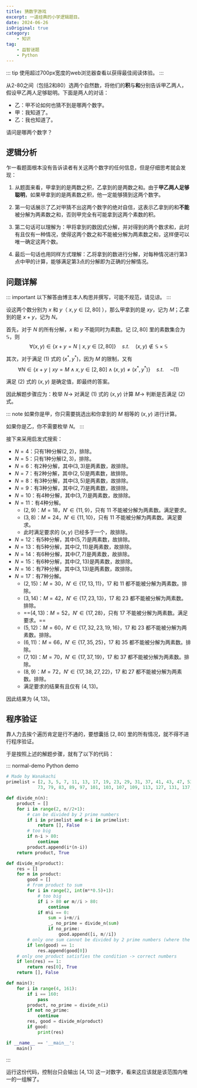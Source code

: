```yaml
---
title: 猜数字游戏
excerpt: 一道经典的小学逻辑题目。
date: 2024-06-26
isOriginal: true
category: 
    - 知识
tag: 
    - 益智谜题
    - Python
---
```



::: tip 使用超过700px宽度的web浏览器查看以获得最佳阅读体验。
:::

从2-80之间（包括2和80）选两个自然数，将他们的**积**与**和**分别告诉甲乙两人，假设甲乙两人足够聪明。下面是两人的对话：
- 乙：甲不论如何也猜不到是哪两个数字。
- 甲：我知道了。
- 乙：我也知道了。

请问是哪两个数字？

## 逻辑分析

乍一看题面根本没有告诉读者有关这两个数字的任何信息，但是仔细思考就会发现：

1. 从题面来看，甲拿到的是两数之积，乙拿到的是两数之和。由于**甲乙两人足够聪明**，如果甲拿到的是两素数之积，他一定能够猜到这两个数字。

2. 第一句话展示了乙对甲猜不出这两个数字的绝对自信，这表示乙拿到的和**不能**被分解为两素数之和，否则甲完全有可能拿到这两个素数的积。

3. 第二句话可以理解为：甲将拿到的数因式分解，并对得到的两个数求和，此时有且仅有一种情况，使得这两个数之和不能被分解为两素数之和，这样便可以唯一确定这两个数。

4. 最后一句话也用同样方式理解：乙将拿到的数进行分解，对每种情况进行第3点中甲的计算，能够满足第3点的分解即为正确的分解情况。

## 问题详解

::: important 以下解答由博主本人构思并撰写，可能不规范，请见谅。
::: 

设这两个数分别为 $x$ 和 $y$（ $x, y \in [2, 80]$ ），那么甲拿到的是 $xy$，记为 $M$；乙拿到的是 $x+y$，记为 $N$。

首先，对于 $N$ 的所有分解，$x$ 和 $y$ 不能同时为素数。记 $[2, 80]$ 里的素数集合为 $\mathbb{S}$，则
$$ \tag{1}
\forall (x, y) \in \{x+y=N \mid x, y \in [2, 80]\} \quad s.t. \quad (x, y) \notin \mathbb{S} \times \mathbb{S}
$$

其次，对于满足 $(1)$ 式的 $(x^*, y^*)$，因为 $M$ 的限制，又有
$$ \tag{2}
\forall N \in \{x+y \mid xy=M \land x, y \in [2, 80] \land (x, y) \neq (x^*, y^*)\} \quad s.t. \quad \neg (1)
$$

满足 $(2)$ 式的 $(x, y)$ 是确定值，即最终的答案。

因此解题步骤应为：枚举 $N \to$ 对满足 $(1)$ 式的 $(x, y)$ 计算 $M \to$ 判断是否满足 $(2)$ 式。

::: note
如果你是甲，你只需要挑选出和你拿到的 $M$ 相等的 $(x, y)$ 进行计算。

如果你是乙，你不需要枚举 $N$。
:::

接下来采用启发式搜索：
- $N=4$：只有1种分解$(2, 2)$，排除。
- $N=5$：只有1种分解$(2, 3)$，排除。
- $N=6$：有2种分解，其中$(3, 3)$是两素数，故排除。
- $N=7$：有2种分解，其中$(2, 5)$是两素数，故排除。
- $N=8$：有3种分解，其中$(3, 5)$是两素数，故排除。
- $N=9$：有3种分解，其中$(2, 7)$是两素数，故排除。
- $N=10$：有4种分解，其中$(3, 7)$是两素数，故排除。
- $N=11$：有4种分解。
    - $(2, 9)$：$M=18$，$N' \in \{11, 9\}$，只有 $11$ 不能被分解为两素数。满足要求。
    - $(3, 8)$：$M=24$，$N' \in \{11, 10\}$，只有 $11$ 不能被分解为两素数。满足要求。
    - 此时满足要求的 $(x, y)$ 已经多于一个，故排除。
- $N=12$：有5种分解，其中$(5, 7)$是两素数，故排除。
- $N=13$：有5种分解，其中$(2, 11)$是两素数，故排除。
- $N=14$：有6种分解，其中$(7, 7)$是两素数，故排除。
- $N=15$：有6种分解，其中$(2, 13)$是两素数，故排除。
- $N=16$：有7种分解，其中$(3, 13)$是两素数，故排除。
- $N=17$：有7种分解。
    - $(2, 15)$：$M=30$，$N' \in \{17, 13, 11\}$，$17$ 和 $11$ 都不能被分解为两素数。排除。
    - $(3, 14)$：$M=42$，$N' \in \{17, 23, 13\}$，$17$ 和 $23$ 都不能被分解为两素数。排除。
    - ==$(4, 13)$：$M=52$，$N' \in \{17, 28\}$，只有 $17$ 不能被分解为两素数。满足要求。== 
    - $(5, 12)$：$M=60$，$N' \in \{17, 32, 23, 19, 16\}$，$17$ 和 $23$ 都不能被分解为两素数。排除。
    - $(6, 11)$：$M=66$，$N' \in \{17, 35, 25\}$，$17$ 和 $35$ 都不能被分解为两素数。排除。
    - $(7, 10)$：$M=70$，$N' \in \{17, 37, 19\}$，$17$ 和 $37$ 都不能被分解为两素数。排除。
    - $(8, 9)$：$M=72$，$N' \in \{17, 38, 27, 22\}$，$17$ 和 $27$ 都不能被分解为两素数。排除。
    - 满足要求的结果有且仅有 $(4, 13)$。

因此结果为 $(4, 13)$。

## 程序验证

靠人力去挨个遍历肯定是行不通的，要想囊括 $[2, 80]$ 里的所有情况，就不得不进行程序验证。

于是按照上述的解题步骤，就有了以下的代码：

::: normal-demo Python demo

```python
# Made by Wanakachi
primelist = [2, 3, 5, 7, 11, 13, 17, 19, 23, 29, 31, 37, 41, 43, 47, 53, 59, 61, 67, 71, 
            73, 79, 83, 89, 97, 101, 103, 107, 109, 113, 127, 131, 137, 139, 149, 151, 157]

def divide_n(n):
    product = []
    for i in range(2, n//2+1):
        # can be divided by 2 prime numbers
        if i in primelist and n-i in primelist:
            return [], False
        # too big
        if n-i > 80:
            continue
        product.append(i*(n-i))
    return product, True

def divide_m(product):
    res = []
    for m in product:
        good = []
        # from product to sum
        for i in range(2, int(m**0.5)+1):
            # too big
            if i > 80 or m//i > 80:
                continue
            if m%i == 0:
                sum = i+m//i
                _, no_prime = divide_n(sum)
                if no_prime:
                    good.append([i, m//i])
        # only one sum cannot be divided by 2 prime numbers (where the product comes from)
        if len(good) == 1:
            res.append(good[0])
    # only one product satisfies the condition -> correct numbers
    if len(res) == 1:
        return res[0], True
    return [], False

def main():
    for i in range(4, 161):
        if i == 160:
            pass
        product, no_prime = divide_n(i)
        if not no_prime:
            continue
        res, good = divide_m(product)
        if good:
            print(res)

if __name__ == '__main__':
    main()
```

:::

运行这份代码，控制台只会输出 $[4, 13]$ 这一对数字，看来这应该就是该范围内唯一的一组解了。